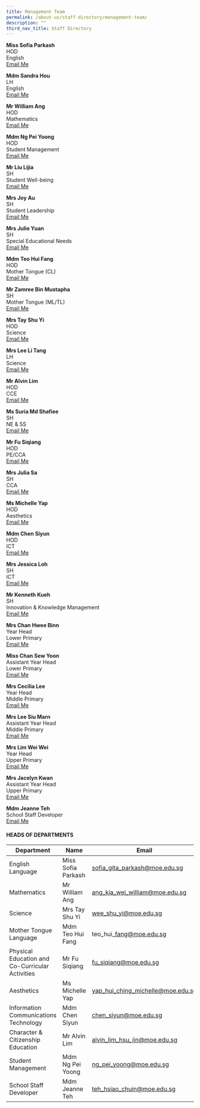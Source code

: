 ```yaml
---
title: Management Team
permalink: /about-us/staff-directory/management-team/
description: ""
third_nav_title: Staff Directory
---
```

<p><strong>Miss Sofia Parkash<br></strong>HOD<br>English<br><a href="mailto:sofia_gita_parkash@moe.edu.sg" target="">Email Me</a></p>
<p><strong>Mdm Sandra Hou</strong><br>LH<br>English<br><a href="mailto:hou_may_wah_sandra@moe.edu.sg" target="">Email Me</a></p>
<p><strong>Mr William Ang</strong><br>HOD<br>Mathematics<br><a href="mailto:ang_kia_wei_william@moe.edu.sg" target="">Email Me</a></p>
<p><strong>Mdm Ng Pei Yoong</strong><br>HOD<br>Student Management<br><a href="mailto:ng_pei_yoong@moe.edu.sg" target="">Email Me</a></p>
<p><strong>Mr Liu Lijia</strong><br>SH<br>Student Well-being<br><a href="mailto:liu_lijia@moe.edu.sg" target="">Email Me</a></p>
<p><strong>Mrs Joy Au</strong><br>SH<br>Student Leadership<br><a href="mailto:tham_kar_yee@moe.edu.sg" target="">Email Me</a></p>
<p><strong>Mrs Julie Yuan</strong><br>SH<br>Special Educational Needs<br><a href="mailto:julie_phoebe_low@moe.edu.sg" target="">Email Me</a></p>
<p><strong>Mdm Teo Hui Fang</strong><br>HOD<br>Mother Tongue (CL)<br><a href="mailto:teo_hui_fang@moe.edu.sg" target="">Email Me</a></p>
<p><strong>Mr Zamree Bin Mustapha</strong><br>SH<br>Mother Tongue (ML/TL)<br><a href="mailto:zamree_mustapha@moe.edu.sg" target="">Email Me</a></p>
<p><strong>Mrs Tay Shu Yi</strong><br>HOD<br>Science<br><a href="mailto:wee_shu_yi@moe.edu.sg" target="">Email Me</a></p>
<p><strong>Mrs Lee Li Tang</strong><br>LH<br>Science<br><a href="mailto:tang_li_tang@moe.edu.sg" target="">Email Me</a></p>
<p><strong>Mr Alvin Lim</strong><br>HOD<br>CCE<br><a href="mailto:alvin_lim_hsu_jin@moe.edu.sg" target="">Email Me</a></p>
<p><strong>Ms Suria Md Shafiee</strong><br>SH<br>NE &amp; SS<br><a href="mailto:suria_mohamed_shafiee@moe.edu.sg" target="">Email Me</a></p>
<p><strong>Mr Fu Siqiang</strong><br>HOD<br>PE/CCA<br><a href="mailto:fu_siqiang@moe.edu.sg" target="">Email Me</a></p>
<p><strong>Mrs Julia Sa</strong><br>SH<br>CCA<br><a href="mailto:lim_mei_chia_julia@moe.edu.sg" target="">Email Me</a></p>
<p><strong>Ms Michelle Yap</strong><br>HOD<br>Aesthetics<br><a href="mailto:yap_hui_ching_michelle@moe.edu.sg" target="">Email Me</a></p>
<p><strong>Mdm Chen Siyun</strong><br>HOD<br>ICT<br><a href="mailto:chen_siyun@moe.edu.sg" target="">Email Me</a></p>
<p><strong>Mrs Jessica Loh</strong><br>SH<br>ICT<br><a href="mailto:teo_yiying_jessica@moe.edu.sg" target="">Email Me</a></p>
<p><strong>Mr Kenneth Kueh</strong><br>SH<br>Innovation &amp; Knowledge Management<br><a href="mailto:kenneth_kueh@moe.edu.sg" target="">Email Me</a></p>
<p><strong>Mrs Chan Hwee Binn</strong><br>Year Head<br>Lower Primary<br><a href="mailto:seah_hwee_binn@moe.edu.sg" target="">Email Me</a></p>
<p><strong>Miss Chan Sew Yoon</strong><br>Assistant Year Head<br>Lower Primary<br><a href="mailto:chan_sew_yoon@moe.edu.sg" target="">Email Me</a></p>
<p><strong>Mrs Cecilia Lee</strong><br>Year Head<br>Middle Primary<br><a href="mailto:cecilia_peralta_lee@moe.edu.sg" target="">Email Me</a></p>
<p><strong>Mrs Lee Siu Marn</strong><br>Assistant Year Head<br>Middle Primary<br><a href="mailto:leong_siu_marn@moe.edu.sg" target="">Email Me</a></p>
<p><strong>Mrs Lim Wei Wei</strong><br>Year Head<br>Upper Primary<br><a href="mailto:chua_wei_wei@moe.edu.sg" target="">Email Me</a></p>
<p><strong>Mrs Jacelyn Kwan<br></strong>Assistant Year Head<br>Upper Primary<br><a href="mailto:chia_pin_jhin@moe.edu.sg" target="">Email Me</a></p>
<p><strong>Mdm Jeanne Teh</strong><br>School Staff Developer<br><a href="mailto:teh_hsiao_chuin@moe.edu.sg" target="">Email Me</a></p>

    

#### HEADS OF DEPARTMENTS

| Department | Name | Email |
| -------- | -------- | -------- |
| English Language     | Miss Sofia Parkash     | sofia_gita_parkash@moe.edu.sg     |
| Mathematics     | Mr William Ang     | ang_kia_wei_william@moe.edu.sg     |
| Science     | Mrs Tay Shu Yi     | wee_shu_yi@moe.edu.sg     |
| Mother Tongue Language     | Mdm Teo Hui Fang    | teo\_hui\_fang@moe.edu.sg     |
| Physical Education and Co-Curricular Activities     | Mr Fu Siqiang    | fu_siqiang@moe.edu.sg    |
| Aesthetics     | Ms Michelle Yap     | yap_hui_ching_michelle@moe.edu.sg     |
| Information Communications Technology    | Mdm Chen Siyun    | chen_siyun@moe.edu.sg     |
| Character &amp; Citizenship Education     | Mr Alvin Lim     | alvin_lim_hsu_jin@moe.edu.sg    |
| Student Management    | Mdm Ng Pei Yoong   | ng_pei_yoong@moe.edu.sg    |
| School Staff Developer     | Mdm Jeanne Teh     | teh_hsiao_chuin@moe.edu.sg    |